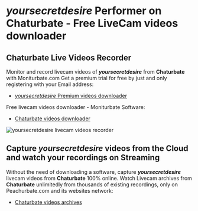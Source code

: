 # _yoursecretdesire_ Performer on Chaturbate - Free LiveCam videos downloader

## Chaturbate Live Videos Recorder

Monitor and record livecam videos of **_yoursecretdesire_** from **Chaturbate** with Moniturbate.com
Get a premium trial for free by just and only registering with your Email address:
* [_yoursecretdesire_ Premium videos downloader](https://moniturbate.com/request-demo-licence-key.html)

Free livecam videos downloader - Moniturbate Software:
* [Chaturbate videos downloader](https://moniturbate.com/moniturbate-download-software.html)

![_yoursecretdesire_ livecam videos recorder](https://peachurnet.com/templates/moniturbate-software.png)


## Capture _yoursecretdesire_ videos from the Cloud and watch your recordings on Streaming

Without the need of downloading a software, capture **_yoursecretdesire_** livecam videos from **Chaturbate** 100% online.
Watch Livecam archives from **Chaturbate** unlimitedly from thousands of existing recordings, only on Peachurbate.com and its websites network:
* [Chaturbate videos archives](https://peachurnet.com/)